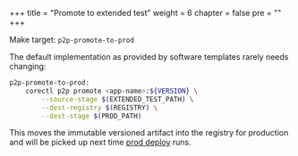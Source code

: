 +++
title = "Promote to extended test"
weight = 6
chapter = false
pre = ""
+++

Make target: `p2p-promote-to-prod`

The default implementation as provided by software templates rarely needs changing:

```sh
p2p-promote-to-prod:
    corectl p2p promote <app-name>:${VERSION} \
        --source-stage $(EXTENDED_TEST_PATH) \
        --dest-registry $(REGISTRY) \
        --dest-stage $(PROD_PATH)
```

This moves the immutable versioned artifact into the registry for production and will be
picked up next time [prod deploy](/p2p/prod) runs.
